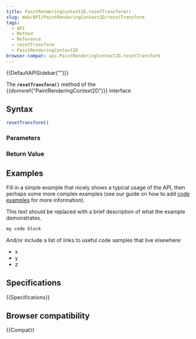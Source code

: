 ```yaml
---
title: PaintRenderingContext2D.resetTransform()
slug: Web/API/PaintRenderingContext2D/resetTransform
tags:
  - API
  - Method
  - Reference
  - resetTransform
  - PaintRenderingContext2D
browser-compat: api.PaintRenderingContext2D.resetTransform
---
```

{{DefaultAPISidebar("")}}

The **`resetTransform()`** method of the {{domxref("PaintRenderingContext2D")}} interface 

## Syntax

```js
resetTransform()
```

### Parameters



### Return Value



## Examples

Fill in a simple example that nicely shows a typical usage of the API, then perhaps some more complex examples (see our guide on how to add [code examples](/en-US/docs/MDN/Contribute/Structures/Code_examples) for more information).

This text should be replaced with a brief description of what the example demonstrates.

```js
my code block
```

And/or include a list of links to useful code samples that live elsewhere:

*   x
*   y
*   z

## Specifications

{{Specifications}}

## Browser compatibility

{{Compat}}

